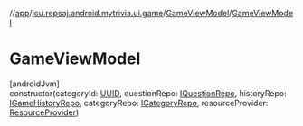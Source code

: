 //[app](../../../index.md)/[icu.repsaj.android.mytrivia.ui.game](../index.md)/[GameViewModel](index.md)/[GameViewModel](-game-view-model.md)

# GameViewModel

[androidJvm]\
constructor(categoryId: [UUID](https://developer.android.com/reference/kotlin/java/util/UUID.html),
questionRepo: [IQuestionRepo](../../icu.repsaj.android.mytrivia.data/-i-question-repo/index.md),
historyRepo: [IGameHistoryRepo](../../icu.repsaj.android.mytrivia.data/-i-game-history-repo/index.md),
categoryRepo: [ICategoryRepo](../../icu.repsaj.android.mytrivia.data/-i-category-repo/index.md),
resourceProvider: [ResourceProvider](../../icu.repsaj.android.mytrivia.ui.providers/-resource-provider/index.md))
